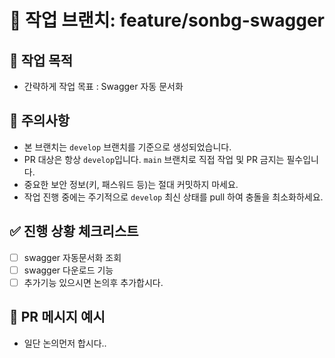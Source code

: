 # 🚧 작업 브랜치: feature/sonbg-swagger

## 📌 작업 목적
- 간략하게 작업 목표 : Swagger 자동 문서화

## 📎 주의사항
- 본 브랜치는 `develop` 브랜치를 기준으로 생성되었습니다.
- PR 대상은 항상 `develop`입니다. `main` 브랜치로 직접 작업 및 PR 금지는 필수입니다.
- 중요한 보안 정보(키, 패스워드 등)는 절대 커밋하지 마세요.
- 작업 진행 중에는 주기적으로 `develop` 최신 상태를 pull 하여 충돌을 최소화하세요.

## ✅ 진행 상황 체크리스트
- [ ] swagger 자동문서화 조회
- [ ] swagger 다운로드 기능
- [ ] 추가기능 있으시면 논의후 추가합시다.

## 🔄 PR 메시지 예시
- 일단 논의먼저 합시다.. 
